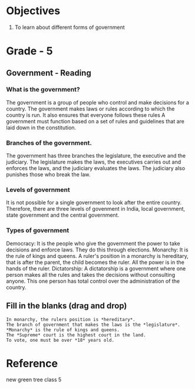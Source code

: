 # Objectives
1. To learn about different forms of government

# Grade - 5
## Government - Reading
### What is the government?
The government is a group of people who control and make decisions for a country. The government makes laws or rules according to which the country is run. It also ensures that everyone follows these rules A government must function based on a set of rules and guidelines that are laid down in the constitution.

### Branches of the government.
The government has three branches the legislature, the executive and the judiciary. The legislature makes the laws, the executives carries out and enforces the laws, and the judiciary evaluates the laws. The judiciary also punishes those who break the law.

### Levels of government
It is not possible for a single government to look after the entire country. Therefore, there are three levels of govenment in India, local government, state government and the central government.

### Types of government
Democracy: It is the people who give the government the power to take decisions and enforce laws. They do this through elections.
Monarchy: It is the rule of kings and queens. A ruler's position in a monarchy is hereditary, that is after the parent, the child becomes the ruler. All the power is in the hands of the ruler.
Dictatorship: A dictatorship is a government where one person makes all the rules and takes the decisions without consulting anyone. This one person has total control over the administration of the country.

## Fill in the blanks (drag and drop)
```
In monarchy, the rulers position is *hereditary*.
The branch of government that makes the laws is the *legislature*.
*Monarchy* is the rule of kings and queens.
The *Supreme* court is the highest court in the land.
To vote, one must be over *18* years old.
```
# Reference
new green tree class 5
